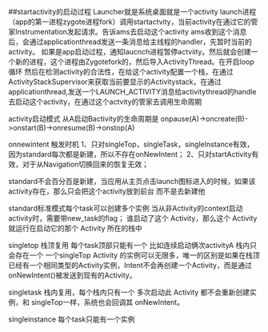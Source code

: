 

##startactivity的启动过程
Launcher就是系统桌面就是一个activity
launch进程（app的第一进程zygote进程fork）调用startactvity，当前activity在通过它的管家Instrumentation发起请求。告诉ams去启动这个activity
ams收到这个消息后，会通过applicationthread发送一条消息给主线程的handler，先暂时当前的activity。
如果是app启动过程，通知laucnch进程暂停actviity。然后就会创建一个新的进程，这个进程由Zygotefork的，然后导入ActivityThread。在开启loop循环
然后在检测activity的合法性，在给这个activity配置一个栈，在通过ActivityStackSupervisor来获取当前要显示的Activitystack，在通过applicationthread,发送一个LAUNCH_ACTIVITY消息给activitythread的handle去启动这个activity，在通过这个actvity的管家去调用生命周期



activity启动模式
从A启动Bactivity的生命周期是
onpause(A)->oncreate(B)->onstart(B)->onresume(B)->onstop(A)

onnewintent 
触发时机 
1、只对singleTop，singleTask，singleInstance有效，因为standard每次都是新建，所以不存在onNewIntent；
2、只对startActivity有效，对于从Navigation切换回来的恢复无效；


standard不会百分百是新建，当应用从主页点击launch图标进入的时候，如果该activity存在，那么只会把这个activity放到前台 而不是去新建他

standard标准模式每个task可以创建多个实例
当从非Activity的context启动activity时，需要带new_task的flag；
谁启动了这个 Activity，那么这个 Activity 就运行在启动它的那个 Activity 所在的栈中

singletop 栈顶复用 每个task顶部只能有一个  比如连续启动俩次activityA 栈内只会存在一个
一个singleTop Activity 的实例可以无限多，唯一的区别是如果在栈顶已经有一个相同类型的Activity实例，Intent不会再创建一个Activity，而是通过onNewIntent()被发送到现有的Activity。


singletask  栈内复用，每个栈内只有一个
多次启动此 Activity 都不会重新创建实例，和 singleTop一样，系统也会回调其 onNewIntent。

singleinstance 每个task只能有一个实例